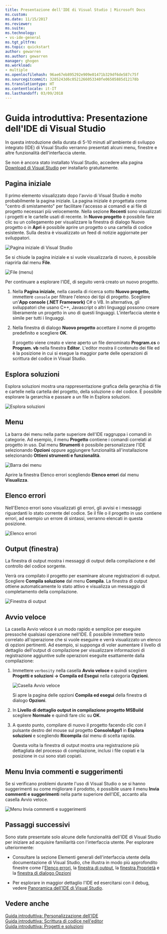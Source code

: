 ```yaml
---
title: Presentazione dell'IDE di Visual Studio | Microsoft Docs
ms.custom: 
ms.date: 11/15/2017
ms.reviewer: 
ms.suite: 
ms.technology:
- vs-ide-general
ms.tgt_pltfrm: 
ms.topic: quickstart
author: gewarren
ms.author: gewarren
manager: ghogen
ms.workload:
- multiple
ms.openlocfilehash: 96ae67eb895292e909e01471b329df6de587c75f
ms.sourcegitcommit: 3285243d6c0521266053340fe06505885d12178b
ms.translationtype: HT
ms.contentlocale: it-IT
ms.lasthandoff: 03/09/2018
---
```

# <a name="quickstart-first-look-at-the-visual-studio-ide"></a>Guida introduttiva: Presentazione dell'IDE di Visual Studio

In questa introduzione della durata di 5-10 minuti all'ambiente di sviluppo integrato (IDE) di Visual Studio verranno presentati alcuni menu, finestre e altre funzionalità dell'interfaccia utente.

Se non è ancora stato installato Visual Studio, accedere alla pagina [Download di Visual Studio](https://aka.ms/vsdownload?utm_source=mscom&utm_campaign=msdocs) per installarlo gratuitamente.

## <a name="start-page"></a>Pagina iniziale

Il primo elemento visualizzato dopo l'avvio di Visual Studio è molto probabilmente la pagina iniziale. La pagina iniziale è progettata come "centro di smistamento" per facilitare l'accesso ai comandi e ai file di progetto necessari più velocemente. Nella sezione **Recenti** sono visualizzati i progetti e le cartelle usati di recente. In **Nuovo progetto** è possibile fare clic su un collegamento per visualizzare la finestra di dialogo Nuovo progetto o in **Apri** è possibile aprire un progetto o una cartella di codice esistente. Sulla destra è visualizzato un feed di notizie aggiornate per sviluppatori.

![Pagina iniziale di Visual Studio](media/quickstart-IDE-start-page.png)

Se si chiude la pagina iniziale e si vuole visualizzarla di nuovo, è possibile riaprirla dal menu **File**.

![File (menu)](media/quickstart-IDE-file-menu-large.png)

Per continuare a esplorare l'IDE, di seguito verrà creato un nuovo progetto.

1. Nella **Pagina iniziale**, nella casella di ricerca sotto **Nuovo progetto**, immettere `console` per filtrare l'elenco dei tipi di progetto. Scegliere un'**App console (.NET Framework)** C# o VB. In alternativa, gli sviluppatori che usano C++, Javascript o altri linguaggi possono creare liberamente un progetto in uno di questi linguaggi. L'interfaccia utente è simile per tutti i linguaggi.

1. Nella finestra di dialogo **Nuovo progetto** accettare il nome di progetto predefinito e scegliere **OK**.

   Il progetto viene creato e viene aperto un file denominato **Program.cs** o **Program. vb** nella finestra **Editor**. L'editor mostra il contenuto dei file ed è la posizione in cui si esegue la maggior parte delle operazioni di scrittura del codice in Visual Studio.

## <a name="solution-explorer"></a>Esplora soluzioni

Esplora soluzioni mostra una rappresentazione grafica della gerarchia di file e cartelle nella cartella del progetto, della soluzione o del codice. È possibile esplorare la gerarchia e passare a un file in Esplora soluzioni.

![Esplora soluzioni](media/quickstart-IDE-solution-explorer.png)

## <a name="menus"></a>Menu

La barra dei menu nella parte superiore dell'IDE raggruppa i comandi in categorie. Ad esempio, il menu **Progetto** contiene i comandi correlati al progetto in uso. Dal menu **Strumenti** è possibile personalizzare l'IDE selezionando **Opzioni** oppure aggiungere funzionalità all'installazione selezionando **Ottieni strumenti e funzionalità**.

![Barra dei menu](media/quickstart-IDE-menu-bar.png)

Aprire la finestra Elenco errori scegliendo **Elenco errori** dal menu **Visualizza**.

## <a name="error-list"></a>Elenco errori

Nell'Elenco errori sono visualizzati gli errori, gli avvisi e i messaggi riguardanti lo stato corrente del codice. Se il file o il progetto in uso contiene errori, ad esempio un errore di sintassi, verranno elencati in questa posizione.

![Elenco errori](media/quickstart-IDE-error-list.png)

## <a name="output-window"></a>Output (finestra)

La finestra di output mostra i messaggi di output della compilazione e del controllo del codice sorgente.

Verrà ora compilato il progetto per esaminare alcune registrazioni di output. Scegliere **Compila soluzione** dal menu **Compila**. La finestra di output ottiene automaticamente lo stato attivo e visualizza un messaggio di completamento della compilazione.

![Finestra di output](media/quickstart-IDE-output.png)

## <a name="quick-launch"></a>Avvio veloce

La casella Avvio veloce è un modo rapido e semplice per eseguire pressoché qualsiasi operazione nell'IDE. È possibile immettere testo correlato all'operazione che si vuole eseguire e verrà visualizzato un elenco di opzioni pertinenti. Ad esempio, si supponga di voler aumentare il livello di dettaglio dell'output di compilazione per visualizzare informazioni di registrazione aggiuntive sulle operazioni eseguite esattamente dalla compilazione:

1. Immettere `verbosity` nella casella **Avvio veloce** e quindi scegliere **Progetti e soluzioni -> Compila ed Esegui** nella categoria **Opzioni**.

   ![Casella Avvio veloce](media/quickstart-IDE-quick-launch.png)

   Si apre la pagina delle opzioni **Compila ed esegui** della finestra di dialogo **Opzioni**.

1. In **Livello di dettaglio output in compilazione progetto MSBuild** scegliere **Normale** e quindi fare clic su **OK**.

1. A questo punto, compilare di nuovo il progetto facendo clic con il pulsante destro del mouse sul progetto **ConsoleApp1** in **Esplora soluzioni** e scegliendo **Ricompila** dal menu di scelta rapida.

   Questa volta la finestra di output mostra una registrazione più dettagliata del processo di compilazione, inclusi i file copiati e la posizione in cui sono stati copiati.

## <a name="send-feedback-menu"></a>Menu Invia commenti e suggerimenti

Se si verificano problemi durante l'uso di Visual Studio o se si hanno suggerimenti su come migliorare il prodotto, è possibile usare il menu **Invia commenti e suggerimenti** nella parte superiore dell'IDE, accanto alla casella Avvio veloce.

![Menu Invia commenti e suggerimenti](media/quickstart-IDE-send-feedback.png)

## <a name="next-steps"></a>Passaggi successivi

Sono state presentate solo alcune delle funzionalità dell'IDE di Visual Studio per iniziare ad acquisire familiarità con l'interfaccia utente. Per esplorare ulteriormente:

- Consultare la sezione Elementi generali dell'interfaccia utente della documentazione di Visual Studio, che illustra in modo più approfondito finestre come l'[Elenco errori](../ide/reference/error-list-window.md), la [finestra di output](../ide/reference/output-window.md), la [finestra Proprietà](../ide/reference/properties-window.md) e la [finestra di dialogo Opzioni](../ide/reference/options-dialog-box-visual-studio.md)

- Per esplorare in maggior dettaglio l'IDE ed esercitarsi con il debug, vedere [Panoramica dell'IDE di Visual Studio](../ide/visual-studio-ide.md).

## <a name="see-also"></a>Vedere anche

[Guida introduttiva: Personalizzazione dell'IDE](../ide/personalizing-the-visual-studio-ide.md)  
[Guida introduttiva: Scrittura di codice nell'editor](../ide/quickstart-editor.md)  
[Guida introduttiva: Progetti e soluzioni](../ide/quickstart-projects-solutions.md)
